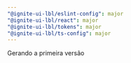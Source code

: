 ```yaml
---
"@ignite-ui-lbl/eslint-config": major
"@ignite-ui-lbl/react": major
"@ignite-ui-lbl/tokens": major
"@ignite-ui-lbl/ts-config": major
---
```


Gerando a primeira versão

